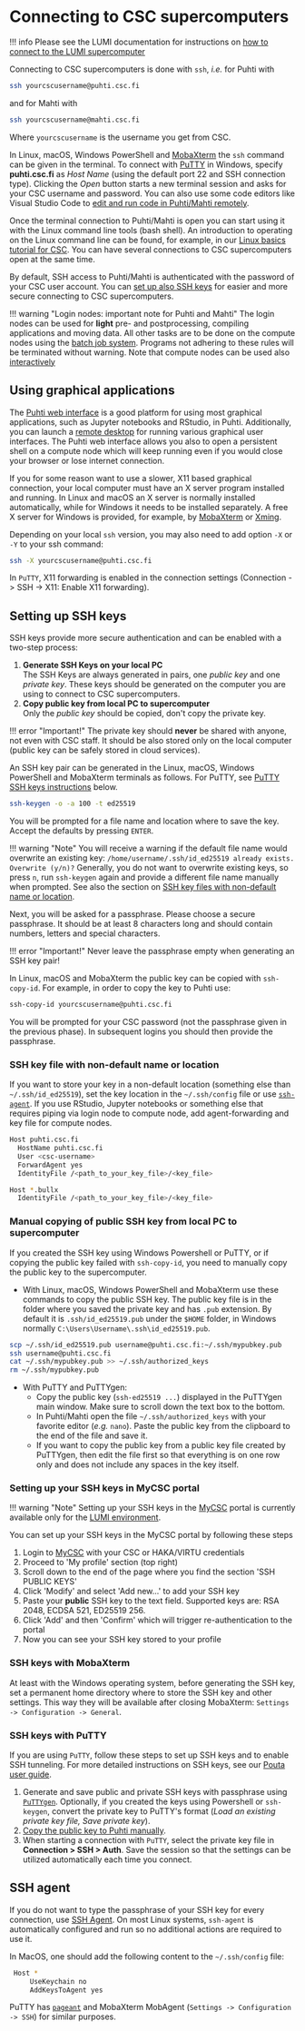 # Connecting to CSC supercomputers

!!! info
    Please see the LUMI documentation for instructions on [how to connect to the
    LUMI supercomputer](https://docs.lumi-supercomputer.eu/firststeps/getstarted/)

Connecting to CSC supercomputers is done with `ssh`, _i.e._ for Puhti with

```bash
ssh yourcscusername@puhti.csc.fi
```

and for Mahti with

```bash
ssh yourcscusername@mahti.csc.fi
```

Where `yourcscusername` is the username you get from CSC.

In Linux, macOS, Windows PowerShell and [MobaXterm](https://mobaxterm.mobatek.net/)
the `ssh` command can be given in the terminal. To connect with [PuTTY](https://putty.org/)
in Windows, specify **puhti.csc.fi** as _Host Name_ (using the default port 22 and SSH
connection type). Clicking the _Open_ button starts a new terminal session and asks for
your CSC username and password. You can also use some code editors like Visual Studio
Code to [edit and run code in Puhti/Mahti remotely](../support/tutorials/remote-dev.md).

Once the terminal connection to Puhti/Mahti is open you can start using it with the Linux command
line tools (bash shell). An introduction to operating on the Linux command line can be found,
for example, in our [Linux basics tutorial for CSC](../support/tutorials/env-guide/overview.md).
You can have several connections to CSC supercomputers open at the same time.

By default, SSH access to Puhti/Mahti is authenticated with the password of your CSC user account.
You can [set up also SSH keys](#setting-up-ssh-keys) for easier and more secure connecting to CSC
supercomputers.

!!! warning "Login nodes: important note for Puhti and Mahti"
    The login nodes can be used for **light** pre- and postprocessing, compiling
    applications and moving data. All other tasks are to be done on the
    compute nodes using the [batch job system](running/getting-started.md).
    Programs not adhering to these rules will be terminated without warning.
    Note that compute nodes can be used also [interactively](running/interactive-usage.md)

## Using graphical applications

The [Puhti web interface](webinterface/index.md) is a good platform for using most graphical
applications, such as Jupyter notebooks and RStudio, in Puhti. Additionally, you can launch
a [remote desktop](webinterface/desktop.md) for running various graphical user interfaces.
The Puhti web interface allows you also to open a persistent shell on a compute node which
will keep running even if you would close your browser or lose internet connection.

If you for some reason want to use a slower, X11 based graphical connection, your local computer
must have an X server program installed and running. In Linux and macOS an X server is normally
installed automatically, while for Windows it needs to be installed separately. A free X server
for Windows is provided, for example, by [MobaXterm](https://mobaxterm.mobatek.net/) or
[Xming](http://www.straightrunning.com/XmingNotes/).

Depending on your local `ssh` version, you may also need to add option `-X` or `-Y` to
your ssh command:

```bash
ssh -X yourcscusername@puhti.csc.fi
```

In `PuTTY`, X11 forwarding is enabled in the connection settings (Connection -> SSH
-> X11: Enable X11 forwarding).

## Setting up SSH keys

SSH keys provide more secure authentication and can be enabled with a two-step process:

1. **Generate SSH Keys on your local PC**  
   The SSH Keys are always generated in pairs, one _public key_ and
   one _private key_. These keys should be generated on the computer
   you are using to connect to CSC supercomputers.
2. **Copy public key from local PC to supercomputer**  
   Only the _public key_ should be copied, don't copy the private key.

!!! error "Important!"
    The private key should **never** be shared with anyone, not even with
    CSC staff. It should be also stored only on the local computer (public key
    can be safely stored in cloud services).

An SSH key pair can be generated in the Linux, macOS, Windows PowerShell and MobaXterm
terminals as follows. For PuTTY, see [PuTTY SSH keys instructions](#ssh-keys-with-putty)
below.

```bash
ssh-keygen -o -a 100 -t ed25519
```

You will be prompted for a file name and location where to save the
key. Accept the defaults by pressing `ENTER`.

!!! warning "Note"
    You will receive a warning if the default file name would overwrite an existing key:
    `/home/username/.ssh/id_ed25519 already exists. Overwrite (y/n)?` Generally, you do
    not want to overwrite existing keys, so press `n`, run `ssh-keygen` again and provide
    a different file name manually when prompted. See also the section on [SSH key files
    with non-default name or location](#ssh-key-file-with-non-default-name-or-location).

Next, you will be asked for a passphrase. Please choose a secure
passphrase. It should be at least 8 characters long and should contain
numbers, letters and special characters.

!!! error "Important!"
    Never leave the passphrase empty when generating an SSH key pair!

In Linux, macOS and MobaXterm the public key can be copied with
`ssh-copy-id`. For example, in order to copy the key to Puhti use:

```bash
ssh-copy-id yourcscusername@puhti.csc.fi
```

You will be prompted for your CSC password (not the passphrase given in the
previous phase). In subsequent logins you should then provide the passphrase.  

### SSH key file with non-default name or location

If you want to store your key in a non-default location (something else than `~/.ssh/id_ed25519`),
set the key location in the `~/.ssh/config` file or use [`ssh-agent`](#ssh-agent). If you use
RStudio, Jupyter notebooks or something else that requires piping via login node to compute
node, add agent-forwarding and key file for compute nodes.

```bash
Host puhti.csc.fi
  HostName puhti.csc.fi
  User <csc-username>
  ForwardAgent yes
  IdentityFile /<path_to_your_key_file>/<key_file>

Host *.bullx
  IdentityFile /<path_to_your_key_file>/<key_file>
```

### Manual copying of public SSH key from local PC to supercomputer

If you created the SSH key using Windows Powershell or PuTTY, or if copying the public key
failed with `ssh-copy-id`, you need to manually copy the public key to the supercomputer.

* With Linux, macOS, Windows PowerShell and MobaXterm use these commands to copy the
  public SSH key. The public key file is in the folder where you saved the private key
  and has `.pub` extension. By default it is `.ssh/id_ed25519.pub` under the `$HOME` folder,
  in Windows normally `C:\Users\Username\.ssh\id_ed25519.pub`.

```bash
scp ~/.ssh/id_ed25519.pub username@puhti.csc.fi:~/.ssh/mypubkey.pub
ssh username@puhti.csc.fi 
cat ~/.ssh/mypubkey.pub >> ~/.ssh/authorized_keys
rm ~/.ssh/mypubkey.pub
```

* With PuTTY and PuTTYgen:
    * Copy the public key (`ssh-ed25519 ...`) displayed in the PuTTYgen main window. Make
      sure to scroll down the text box to the bottom.
    * In Puhti/Mahti open the file `~/.ssh/authorized_keys` with your favorite editor
      (_e.g._ `nano`). Paste the public key from the clipboard to the end of the file and
      save it.
    * If you want to copy the public key from a public key file created by PuTTYgen, then
      edit the file first so that everything is on one row only and does not include
      any spaces in the key itself.

### Setting up your SSH keys in MyCSC portal

!!! warning "Note"
    Setting up your SSH keys in the [MyCSC](https://my.csc.fi) portal is currently
    available only for the [LUMI environment](https://docs.lumi-supercomputer.eu/).

You can set up your SSH keys in the MyCSC portal by following these steps

1. Login to [MyCSC](https://my.csc.fi) with your CSC or HAKA/VIRTU credentials
2. Proceed to 'My profile' section (top right)
3. Scroll down to the end of the page where you find the section 'SSH PUBLIC KEYS'
4. Click 'Modify' and select 'Add new...' to add your SSH key
5. Paste your **public** SSH key to the text field. Supported keys are: RSA 2048,
   ECDSA 521, ED25519 256.
6. Click 'Add' and then 'Confirm' which will trigger re-authentication to the portal
7. Now you can see your SSH key stored to your profile

### SSH keys with MobaXterm

At least with the Windows operating system, before generating the SSH key, set a permanent
home directory where to store the SSH key and other settings. This way they will be available
after closing MobaXterm: `Settings -> Configuration -> General`.

### SSH keys with PuTTY

If you are using `PuTTY`, follow these steps to set up SSH keys and to enable
SSH tunneling. For more detailed instructions on SSH keys, see our [Pouta user
guide](../../cloud/pouta/launch-vm-from-web-gui/#setting-up-ssh-keys).

1. Generate and save public and private SSH keys with passphrase using
   [`PuTTYgen`](https://www.puttygen.com/#How_to_use_PuTTYgen). Optionally,
   if you created the keys using Powershell or `ssh-keygen`, convert the private
   key to PuTTY's format (_Load an existing private key file, Save private key_).
2. [Copy the public key to Puhti manually](#manual-copying-of-public-ssh-key-from-local-pc-to-supercomputer).
3. When starting a connection with `PuTTY`, select the private key file in
   **Connection > SSH > Auth**. Save the session so that the settings can be
   utilized automatically each time you connect.

## SSH agent

If you do not want to type the passphrase of your SSH key for every connection,
use [SSH Agent](https://www.ssh.com/academy/ssh/agent). On most Linux systems,
`ssh-agent` is automatically configured and run so no additional actions are
required to use it.

In MacOS, one should add the following content to the `~/.ssh/config` file:

```bash
 Host *
     UseKeychain no
     AddKeysToAgent yes
```

PuTTY has [`pageant`](https://the.earth.li/~sgtatham/putty/0.74/htmldoc/Chapter9.html#pageant)
and MobaXterm MobAgent (`Settings -> Configuration -> SSH`) for similar purposes.
